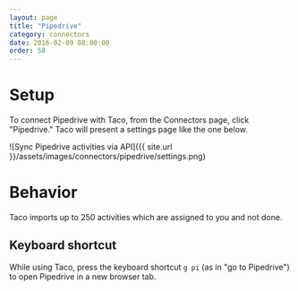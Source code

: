 ```yaml
---
layout: page
title: "Pipedrive"
category: connectors
date: 2016-02-09 08:00:00
order: 58
---
```


# Setup

To connect Pipedrive with Taco, from the Connectors page, click
"Pipedrive." Taco will present a settings page like the one below.

![Sync Pipedrive activities via API]({{ site.url }}/assets/images/connectors/pipedrive/settings.png)


# Behavior

Taco imports up to 250 activities which are assigned to you and not done.

## Keyboard shortcut

While using Taco, press the keyboard shortcut `g pi` (as in "go to
Pipedrive") to open Pipedrive in a new browser tab.
